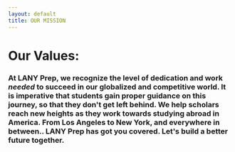 ```yaml
---
layout: default
title: OUR MISSION
---
```


# Our Values:

### At LANY Prep, we recognize the level of dedication and work *needed* to succeed in our globalized and competitive world. It is imperative that students gain proper guidance on this journey, so that they don't get left behind. We help scholars reach new heights as they work towards studying abroad in America. From Los Angeles to New York, and everywhere in between.. LANY Prep has got you covered. Let's build a better future together.
